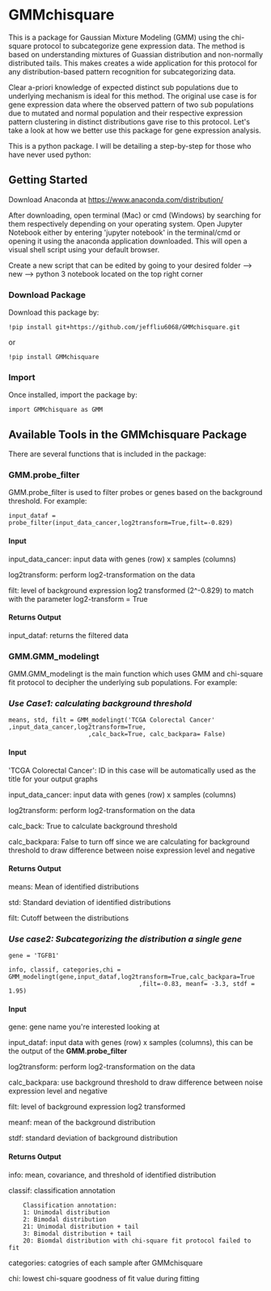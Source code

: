 # GMMchisquare

This is a package for Gaussian Mixture Modeling (GMM) using the chi-square protocol to subcategorize gene expression data. The method is based on understanding mixtures of Guassian distribution and non-normally distributed tails. This makes creates a wide application for this protocol for any distribution-based pattern recognition for subcategorizing data. 

Clear a-priori knowledge of expected distinct sub populations due to underlying mechanism is ideal for this method. The original use case is for gene expression data where the observed pattern of two sub populations due to mutated and normal population and their respective expression pattern clustering in distinct distributions gave rise to this protocol. Let's take a look at how we better use this package for gene expression analysis. 

This is a python package. I will be detailing a step-by-step for those who have never used python:

## Getting Started 

Download Anaconda at https://www.anaconda.com/distribution/

After downloading, open terminal (Mac) or cmd (Windows) by searching for them respectively depending on your operating system. Open Jupyter Notebook either by entering 'jupyter notebook' in the terminal/cmd or opening it using the anaconda application downloaded. This will open a visual shell script using your default browser. 

Create a new script that can be edited by going to your desired folder --> new --> python 3 notebook located on the top right corner

### Download Package

Download this package by:
```
!pip install git+https://github.com/jeffliu6068/GMMchisquare.git
```
or 
```
!pip install GMMchisquare
```

### Import

Once installed, import the package by: 

```
import GMMchisquare as GMM
```

## Available Tools in the GMMchisquare Package

There are several functions that is included in the package: 


### GMM.probe_filter 

GMM.probe_filter is used to filter probes or genes based on the background threshold. For example:

```
input_dataf = probe_filter(input_data_cancer,log2transform=True,filt=-0.829)
```

#### Input

input_data_cancer: input data with genes (row) x samples (columns)

log2transform: perform log2-transformation on the data

filt: level of background expression log2 transformed (2^-0.829) to match with the parameter log2-transform = True 

#### Returns Output 

input_dataf: returns the filtered data


### GMM.GMM_modelingt

GMM.GMM_modelingt is the main function which uses GMM and chi-square fit protocol to decipher the underlying sub populations. For example:

### *Use Case1: calculating background threshold*

```
means, std, filt = GMM_modelingt('TCGA Colorectal Cancer' ,input_data_cancer,log2transform=True,
                      ,calc_back=True, calc_backpara= False)
```
#### Input

'TCGA Colorectal Cancer': ID in this case will be automatically used as the title for your output graphs

input_data_cancer: input data with genes (row) x samples (columns)
             
log2transform: perform log2-transformation on the data

calc_back: True to calculate background threshold

calc_backpara: False to turn off since we are calculating for background threshold to draw difference between noise expression level and negative

#### Returns Output

means: Mean of identified distributions

std: Standard deviation of identified distributions

filt: Cutoff between the distributions


### *Use case2: Subcategorizing the distribution a single gene*

```
gene = 'TGFB1'

info, classif, categories,chi = GMM_modelingt(gene,input_dataf,log2transform=True,calc_backpara=True
                                    ,filt=-0.83, meanf= -3.3, stdf = 1.95)
```
#### Input

gene: gene name you're interested looking at

input_dataf: input data with genes (row) x samples (columns), this can be the output of the **GMM.probe_filter** 
                    
log2transform: perform log2-transformation on the data

calc_backpara: use background threshold to draw difference between noise expression level and negative

filt: level of background expression log2 transformed 

meanf: mean of the background distribution

stdf: standard deviation of background distribution 

#### Returns Output

info: mean, covariance, and threshold of identified distribution

classif: classification annotation 

        Classification annotation:
        1: Unimodal distribution
        2: Bimodal distribution
        21: Unimodal distribution + tail
        3: Bimodal distribution + tail
        20: Biomdal distribution with chi-square fit protocol failed to fit 
        
categories: catogries of each sample after GMMchisquare

chi: lowest chi-square goodness of fit value during fitting 

